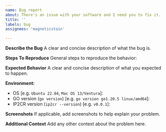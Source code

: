 ```yaml
---
name: Bug report
about: There's an issue with your software and I need you to fix it.
title: ''
labels: bug
assignees: 'magneticstain'

---
```


**Describe the Bug**
A clear and concise description of what the bug is.

**Steps To Reproduce**
General steps to reproduce the behavior:

**Expected Behavior**
A clear and concise description of what you expected to happen.

**Environment:**

- OS [e.g. `Ubuntu 22.04`, `Mac OS 13/Ventura`]:
- GO version (`go version`) [e.g. `go version go1.20.5 linux/amd64`]:
- IP2CR version (`ip2cr --version`) [e.g. `v0.0.1`]:

**Screenshots**
If applicable, add screenshots to help explain your problem.

**Additional Context**
Add any other context about the problem here.
